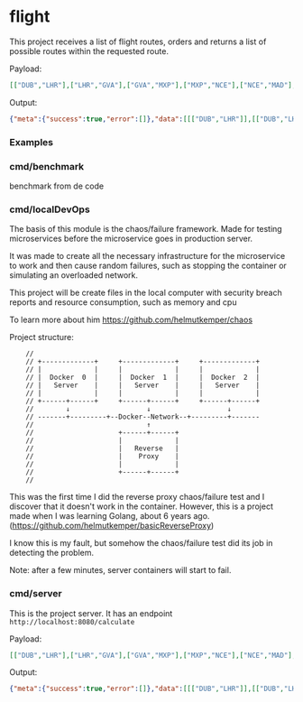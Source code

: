 # flight

This project receives a list of flight routes, orders and returns a list of possible routes within the requested route.

Payload:
```json
[["DUB","LHR"],["LHR","GVA"],["GVA","MXP"],["MXP","NCE"],["NCE","MAD"],["MAD","LIM"],["LIM","SCL"],["SCL","AEP"],["AEP","EZE"]]
```

Output:
```json
{"meta":{"success":true,"error":[]},"data":[[["DUB","LHR"]],[["DUB","LHR"],["LHR","GVA"]],[["DUB","LHR"],["LHR","GVA"],["GVA","MXP"]],[["DUB","LHR"],["LHR","GVA"],["GVA","MXP"],["MXP","NCE"]],[["DUB","LHR"],["LHR","GVA"],["GVA","MXP"],["MXP","NCE"],["NCE","MAD"]],[["DUB","LHR"],["LHR","GVA"],["GVA","MXP"],["MXP","NCE"],["NCE","MAD"],["MAD","LIM"]],[["DUB","LHR"],["LHR","GVA"],["GVA","MXP"],["MXP","NCE"],["NCE","MAD"],["MAD","LIM"],["LIM","SCL"]],[["DUB","LHR"],["LHR","GVA"],["GVA","MXP"],["MXP","NCE"],["NCE","MAD"],["MAD","LIM"],["LIM","SCL"],["SCL","AEP"]],[["DUB","LHR"],["LHR","GVA"],["GVA","MXP"],["MXP","NCE"],["NCE","MAD"],["MAD","LIM"],["LIM","SCL"],["SCL","AEP"],["AEP","EZE"]],[["LHR","GVA"]],[["LHR","GVA"],["GVA","MXP"]],[["LHR","GVA"],["GVA","MXP"],["MXP","NCE"]],[["LHR","GVA"],["GVA","MXP"],["MXP","NCE"],["NCE","MAD"]],[["LHR","GVA"],["GVA","MXP"],["MXP","NCE"],["NCE","MAD"],["MAD","LIM"]],[["LHR","GVA"],["GVA","MXP"],["MXP","NCE"],["NCE","MAD"],["MAD","LIM"],["LIM","SCL"]],[["LHR","GVA"],["GVA","MXP"],["MXP","NCE"],["NCE","MAD"],["MAD","LIM"],["LIM","SCL"],["SCL","AEP"]],[["LHR","GVA"],["GVA","MXP"],["MXP","NCE"],["NCE","MAD"],["MAD","LIM"],["LIM","SCL"],["SCL","AEP"],["AEP","EZE"]],[["GVA","MXP"]],[["GVA","MXP"],["MXP","NCE"]],[["GVA","MXP"],["MXP","NCE"],["NCE","MAD"]],[["GVA","MXP"],["MXP","NCE"],["NCE","MAD"],["MAD","LIM"]],[["GVA","MXP"],["MXP","NCE"],["NCE","MAD"],["MAD","LIM"],["LIM","SCL"]],[["GVA","MXP"],["MXP","NCE"],["NCE","MAD"],["MAD","LIM"],["LIM","SCL"],["SCL","AEP"]],[["GVA","MXP"],["MXP","NCE"],["NCE","MAD"],["MAD","LIM"],["LIM","SCL"],["SCL","AEP"],["AEP","EZE"]],[["MXP","NCE"]],[["MXP","NCE"],["NCE","MAD"]],[["MXP","NCE"],["NCE","MAD"],["MAD","LIM"]],[["MXP","NCE"],["NCE","MAD"],["MAD","LIM"],["LIM","SCL"]],[["MXP","NCE"],["NCE","MAD"],["MAD","LIM"],["LIM","SCL"],["SCL","AEP"]],[["MXP","NCE"],["NCE","MAD"],["MAD","LIM"],["LIM","SCL"],["SCL","AEP"],["AEP","EZE"]],[["NCE","MAD"]],[["NCE","MAD"],["MAD","LIM"]],[["NCE","MAD"],["MAD","LIM"],["LIM","SCL"]],[["NCE","MAD"],["MAD","LIM"],["LIM","SCL"],["SCL","AEP"]],[["NCE","MAD"],["MAD","LIM"],["LIM","SCL"],["SCL","AEP"],["AEP","EZE"]],[["MAD","LIM"]],[["MAD","LIM"],["LIM","SCL"]],[["MAD","LIM"],["LIM","SCL"],["SCL","AEP"]],[["MAD","LIM"],["LIM","SCL"],["SCL","AEP"],["AEP","EZE"]],[["LIM","SCL"]],[["LIM","SCL"],["SCL","AEP"]],[["LIM","SCL"],["SCL","AEP"],["AEP","EZE"]],[["SCL","AEP"]],[["SCL","AEP"],["AEP","EZE"]],[["AEP","EZE"]]]}
```

### Examples

### cmd/benchmark

benchmark from de code

### cmd/localDevOps

The basis of this module is the chaos/failure framework. Made for testing microservices before the microservice goes in 
production server.

It was made to create all the necessary infrastructure for the microservice to work and then cause random failures, such 
as stopping the container or simulating an overloaded network.

This project will be create files in the local computer with security breach reports and resource consumption, such as 
memory and cpu

To learn more about him https://github.com/helmutkemper/chaos

Project structure:

```
	//
	// +-------------+     +-------------+     +-------------+
	// |             |     |             |     |             |
	// |  Docker  0  |     |  Docker  1  |     |  Docker  2  |
	// |   Server    |     |   Server    |     |   Server    |
	// |             |     |             |     |             |
	// +------+------+     +------+------+     +------+------+
	//        ↓                   ↓                   ↓
	// -------+---------+--Docker--Network--+---------+-------
	//                            ↑       
	//                     +------+------+
	//                     |             |
	//                     |   Reverse   |
	//                     |    Proxy    |
	//                     |             |
	//                     +------+------+
	//
```

This was the first time I did the reverse proxy chaos/failure test and I discover that it doesn't work in the container.
However, this is a project made when I was learning Golang, about 6 years ago. (https://github.com/helmutkemper/basicReverseProxy)

I know this is my fault, but somehow the chaos/failure test did its job in detecting the problem.

Note: after a few minutes, server containers will start to fail.

### cmd/server

This is the project server. It has an endpoint `http://localhost:8080/calculate`

Payload:
```json
[["DUB","LHR"],["LHR","GVA"],["GVA","MXP"],["MXP","NCE"],["NCE","MAD"],["MAD","LIM"],["LIM","SCL"],["SCL","AEP"],["AEP","EZE"]]
```

Output:
```json
{"meta":{"success":true,"error":[]},"data":[[["DUB","LHR"]],[["DUB","LHR"],["LHR","GVA"]],[["DUB","LHR"],["LHR","GVA"],["GVA","MXP"]],[["DUB","LHR"],["LHR","GVA"],["GVA","MXP"],["MXP","NCE"]],[["DUB","LHR"],["LHR","GVA"],["GVA","MXP"],["MXP","NCE"],["NCE","MAD"]],[["DUB","LHR"],["LHR","GVA"],["GVA","MXP"],["MXP","NCE"],["NCE","MAD"],["MAD","LIM"]],[["DUB","LHR"],["LHR","GVA"],["GVA","MXP"],["MXP","NCE"],["NCE","MAD"],["MAD","LIM"],["LIM","SCL"]],[["DUB","LHR"],["LHR","GVA"],["GVA","MXP"],["MXP","NCE"],["NCE","MAD"],["MAD","LIM"],["LIM","SCL"],["SCL","AEP"]],[["DUB","LHR"],["LHR","GVA"],["GVA","MXP"],["MXP","NCE"],["NCE","MAD"],["MAD","LIM"],["LIM","SCL"],["SCL","AEP"],["AEP","EZE"]],[["LHR","GVA"]],[["LHR","GVA"],["GVA","MXP"]],[["LHR","GVA"],["GVA","MXP"],["MXP","NCE"]],[["LHR","GVA"],["GVA","MXP"],["MXP","NCE"],["NCE","MAD"]],[["LHR","GVA"],["GVA","MXP"],["MXP","NCE"],["NCE","MAD"],["MAD","LIM"]],[["LHR","GVA"],["GVA","MXP"],["MXP","NCE"],["NCE","MAD"],["MAD","LIM"],["LIM","SCL"]],[["LHR","GVA"],["GVA","MXP"],["MXP","NCE"],["NCE","MAD"],["MAD","LIM"],["LIM","SCL"],["SCL","AEP"]],[["LHR","GVA"],["GVA","MXP"],["MXP","NCE"],["NCE","MAD"],["MAD","LIM"],["LIM","SCL"],["SCL","AEP"],["AEP","EZE"]],[["GVA","MXP"]],[["GVA","MXP"],["MXP","NCE"]],[["GVA","MXP"],["MXP","NCE"],["NCE","MAD"]],[["GVA","MXP"],["MXP","NCE"],["NCE","MAD"],["MAD","LIM"]],[["GVA","MXP"],["MXP","NCE"],["NCE","MAD"],["MAD","LIM"],["LIM","SCL"]],[["GVA","MXP"],["MXP","NCE"],["NCE","MAD"],["MAD","LIM"],["LIM","SCL"],["SCL","AEP"]],[["GVA","MXP"],["MXP","NCE"],["NCE","MAD"],["MAD","LIM"],["LIM","SCL"],["SCL","AEP"],["AEP","EZE"]],[["MXP","NCE"]],[["MXP","NCE"],["NCE","MAD"]],[["MXP","NCE"],["NCE","MAD"],["MAD","LIM"]],[["MXP","NCE"],["NCE","MAD"],["MAD","LIM"],["LIM","SCL"]],[["MXP","NCE"],["NCE","MAD"],["MAD","LIM"],["LIM","SCL"],["SCL","AEP"]],[["MXP","NCE"],["NCE","MAD"],["MAD","LIM"],["LIM","SCL"],["SCL","AEP"],["AEP","EZE"]],[["NCE","MAD"]],[["NCE","MAD"],["MAD","LIM"]],[["NCE","MAD"],["MAD","LIM"],["LIM","SCL"]],[["NCE","MAD"],["MAD","LIM"],["LIM","SCL"],["SCL","AEP"]],[["NCE","MAD"],["MAD","LIM"],["LIM","SCL"],["SCL","AEP"],["AEP","EZE"]],[["MAD","LIM"]],[["MAD","LIM"],["LIM","SCL"]],[["MAD","LIM"],["LIM","SCL"],["SCL","AEP"]],[["MAD","LIM"],["LIM","SCL"],["SCL","AEP"],["AEP","EZE"]],[["LIM","SCL"]],[["LIM","SCL"],["SCL","AEP"]],[["LIM","SCL"],["SCL","AEP"],["AEP","EZE"]],[["SCL","AEP"]],[["SCL","AEP"],["AEP","EZE"]],[["AEP","EZE"]]]}
```
